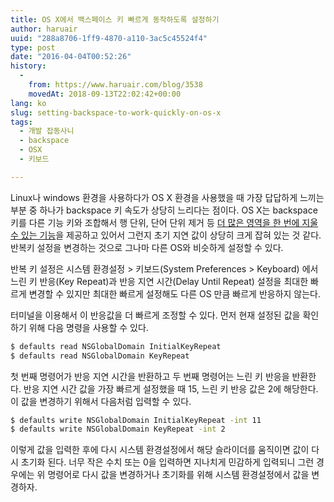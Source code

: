 ```yaml
---
title: OS X에서 백스페이스 키 빠르게 동작하도록 설정하기
author: haruair
uuid: "288a8706-1ff9-4870-a110-3ac5c45524f4"
type: post
date: "2016-04-04T00:52:26"
history:
  - 
    from: https://www.haruair.com/blog/3538
    movedAt: 2018-09-13T22:02:42+00:00
lang: ko
slug: setting-backspace-to-work-quickly-on-os-x
tags:
  - 개발 잡동사니
  - backspace
  - OSX
  - 키보드

---
```

Linux나 windows 환경을 사용하다가 OS X 환경을 사용했을 때 가장 답답하게 느끼는 부분 중 하나가 backspace 키 속도가 상당히 느리다는 점이다. OS X는 backspace 키를 다른 기능 키와 조합해서 행 단위, 단어 단위 제거 등 [더 많은 영역을 한 번에 지울 수 있는 기능][1]을 제공하고 있어서 그런지 초기 지연 값이 상당히 크게 잡혀 있는 것 같다. 반복키 설정을 변경하는 것으로 그나마 다른 OS와 비슷하게 설정할 수 있다.

반복 키 설정은 시스템 환경설정 > 키보드(System Preferences > Keyboard) 에서 느린 키 반응(Key Repeat)과 반응 지연 시간(Delay Until Repeat) 설정을 최대한 빠르게 변경할 수 있지만 최대한 빠르게 설정해도 다른 OS 만큼 빠르게 반응하지 않는다.

터미널을 이용해서 이 반응값을 더 빠르게 조정할 수 있다. 먼저 현재 설정된 값을 확인하기 위해 다음 명령을 사용할 수 있다.

```bash
$ defaults read NSGlobalDomain InitialKeyRepeat
$ defaults read NSGlobalDomain KeyRepeat
```

첫 번째 명령어가 반응 지연 시간을 반환하고 두 번째 명령어는 느린 키 반응을 반환한다. 반응 지연 시간 값을 가장 빠르게 설정했을 때 15, 느린 키 반응 값은 2에 해당한다. 이 값을 변경하기 위해서 다음처럼 입력할 수 있다.

```bash
$ defaults write NSGlobalDomain InitialKeyRepeat -int 11
$ defaults write NSGlobalDomain KeyRepeat -int 2
```

이렇게 값을 입력한 후에 다시 시스템 환경설정에서 해당 슬라이더를 움직이면 값이 다시 초기화 된다. 너무 작은 수치 또는 0을 입력하면 지나치게 민감하게 입력되니 그런 경우에는 위 명령어로 다시 값을 변경하거나 초기화를 위해 시스템 환경설정에서 값을 변경하자.

 [1]: http://macnews.tistory.com/1179